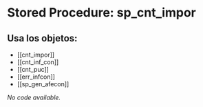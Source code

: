 # Stored Procedure: sp_cnt_impor

## Usa los objetos:
- [[cnt_impor]]
- [[cnt_inf_con]]
- [[cnt_puc]]
- [[err_infcon]]
- [[sp_gen_afecon]]

*No code available.*
